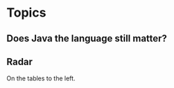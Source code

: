 # Topics


## Does Java the language still matter?

<div class="your-clock"></div>
<script>
var clock = $('.your-clock').FlipClock({
autoStart:false, countdown: true
});
clock.setTime(600);
clock.start();
</script>
<link rel="stylesheet" href="lib/css/flipclock.css">
<script src="lib/js/flipclock.js"></script>	


## Radar

On the tables to the left.